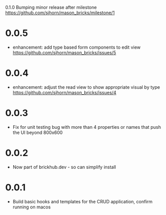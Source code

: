 0.1.0
Bumping minor release after milestone https://github.com/sjhorn/mason_bricks/milestone/1
# 0.0.5

- enhancement: add type based form components to edit view https://github.com/sjhorn/mason_bricks/issues/5 
# 0.0.4

- enhancement: adjust the read view to show appropriate visual by type https://github.com/sjhorn/mason_bricks/issues/4 
# 0.0.3

- Fix for unit testing bug with more than 4 properties or names that push the UI beyond 800x600

# 0.0.2

- Now part of brickhub.dev - so can simplify install

# 0.0.1

- Build basic hooks and templates for the CRUD application, confirm running on macos

